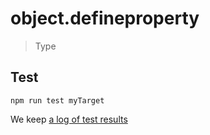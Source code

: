 # object.defineproperty

> Type


## Test

    npm run test myTarget

We keep [a log of test results](./test/results_log.md)



